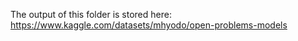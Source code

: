 The output of this folder is stored here:
https://www.kaggle.com/datasets/mhyodo/open-problems-models
